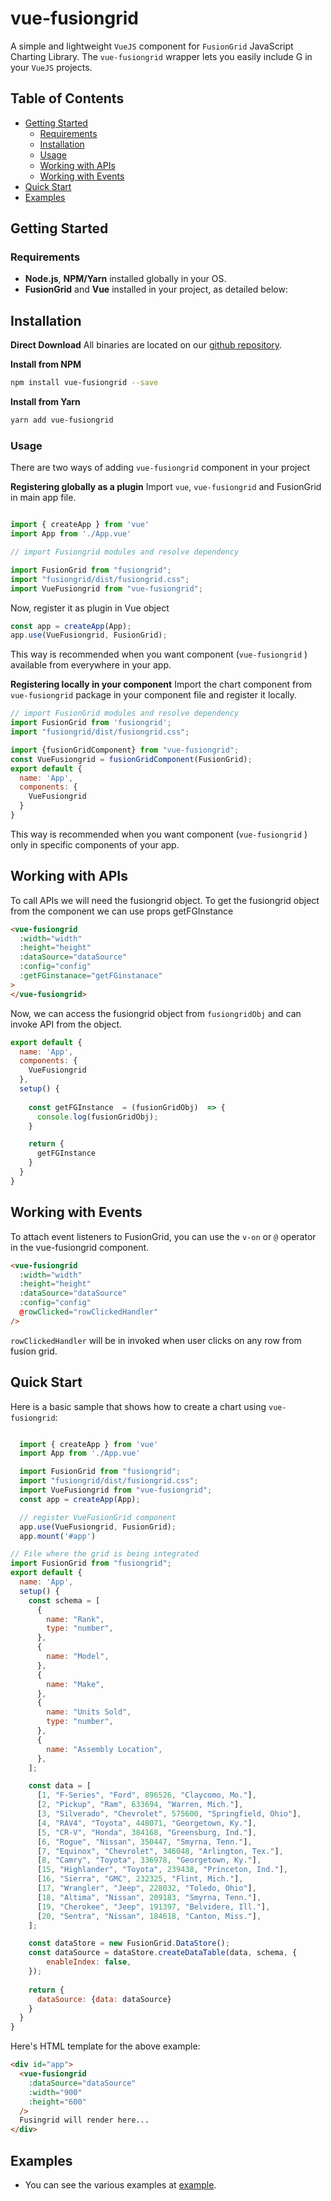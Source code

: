 # vue-fusiongrid

A simple and lightweight `VueJS` component for `FusionGrid` JavaScript Charting Library. The `vue-fusiongrid` wrapper lets you easily include G in your `VueJS` projects.


## Table of Contents

- [Getting Started](#getting-started)
  - [Requirements](#requirements)
  - [Installation](#installation)
  - [Usage](#usage)
  - [Working with APIs](#working-with-apis)
  - [Working with Events](#working-with-events)
- [Quick Start](#quick-start)
- [Examples](#examples)


## Getting Started

### Requirements

- **Node.js**, **NPM/Yarn** installed globally in your OS.
- **FusionGrid** and **Vue** installed in your project, as detailed below:

## Installation

**Direct Download**
All binaries are located on our [github repository](https://github.com/FusionGrid/vue-fusiongrid/).

**Install from NPM**

```bash
npm install vue-fusiongrid --save
```

**Install from Yarn**

```bash
yarn add vue-fusiongrid
```

### Usage

There are two ways of adding `vue-fusiongrid` component in your project

**Registering globally as a plugin**
Import `vue`, `vue-fusiongrid` and FusionGrid in main app file.

```js

import { createApp } from 'vue'
import App from './App.vue'

// import Fusiongrid modules and resolve dependency

import FusionGrid from "fusiongrid";
import "fusiongrid/dist/fusiongrid.css";
import VueFusiongrid from "vue-fusiongrid";

```

Now, register it as plugin in Vue object

```js
const app = createApp(App);
app.use(VueFusiongrid, FusionGrid);

```

This way is recommended when you want component (`vue-fusiongrid` ) available from everywhere in your app.

**Registering locally in your component**
Import the chart component from `vue-fusiongrid` package in your component file and register it locally.

```js
// import FusionGrid modules and resolve dependency
import FusionGrid from 'fusiongrid';
import "fusiongrid/dist/fusiongrid.css";

import {fusionGridComponent} from "vue-fusiongrid";
const VueFusiongrid = fusionGridComponent(FusionGrid);
export default {
  name: 'App',
  components: {
    VueFusiongrid
  }
}
```

This way is recommended when you want component (`vue-fusiongrid` ) only in specific components of your app.

## Working with APIs

To call APIs we will need the fusiongrid object. To get the fusiongrid object from the component we can use props getFGInstance

```html
<vue-fusiongrid
  :width="width"
  :height="height"
  :dataSource="dataSource"
  :config="config"
  :getFGinstanace="getFGinstanace"
>
</vue-fusiongrid>
```

Now, we can access the fusiongrid object from `fusiongridObj` and can invoke API from the object.

```js
export default {
  name: 'App',
  components: {
    VueFusiongrid
  },
  setup() {
    
    const getFGInstance  = (fusionGridObj)  => {
      console.log(fusionGridObj);
    }

    return {
      getFGInstance
    }
  }
}
```

## Working with Events

To attach event listeners to FusionGrid, you can use the `v-on` or `@` operator in the vue-fusiongrid component.

```html
<vue-fusiongrid
  :width="width"
  :height="height"
  :dataSource="dataSource"
  :config="config"
  @rowClicked="rowClickedHandler"
/>

```

`rowClickedHandler` will be in invoked when user clicks on any row from fusion grid.

## Quick Start

Here is a basic sample that shows how to create a chart using `vue-fusiongrid`:

```js

  import { createApp } from 'vue'
  import App from './App.vue'

  import FusionGrid from "fusiongrid";
  import "fusiongrid/dist/fusiongrid.css";
  import VueFusiongrid from "vue-fusiongrid";
  const app = createApp(App);

  // register VueFusionGrid component
  app.use(VueFusiongrid, FusionGrid);
  app.mount('#app')

// File where the grid is being integrated
import FusionGrid from "fusiongrid";
export default {
  name: 'App',
  setup() {
    const schema = [
      {
        name: "Rank",
        type: "number",
      },
      {
        name: "Model",
      },
      {
        name: "Make",
      },
      {
        name: "Units Sold",
        type: "number",
      },
      {
        name: "Assembly Location",
      },
    ];

    const data = [
      [1, "F-Series", "Ford", 896526, "Claycomo, Mo."],
      [2, "Pickup", "Ram", 633694, "Warren, Mich."],
      [3, "Silverado", "Chevrolet", 575600, "Springfield, Ohio"],
      [4, "RAV4", "Toyota", 448071, "Georgetown, Ky."],
      [5, "CR-V", "Honda", 384168, "Greensburg, Ind."],
      [6, "Rogue", "Nissan", 350447, "Smyrna, Tenn."],
      [7, "Equinox", "Chevrolet", 346048, "Arlington, Tex."],
      [8, "Camry", "Toyota", 336978, "Georgetown, Ky."],
      [15, "Highlander", "Toyota", 239438, "Princeton, Ind."],
      [16, "Sierra", "GMC", 232325, "Flint, Mich."],
      [17, "Wrangler", "Jeep", 228032, "Toledo, Ohio"],
      [18, "Altima", "Nissan", 209183, "Smyrna, Tenn."],
      [19, "Cherokee", "Jeep", 191397, "Belvidere, Ill."],
      [20, "Sentra", "Nissan", 184618, "Canton, Miss."],
    ];

    const dataStore = new FusionGrid.DataStore();
    const dataSource = dataStore.createDataTable(data, schema, {
        enableIndex: false,
    });
  
    return {
      dataSource: {data: dataSource}
    }
  }
}

```

Here's HTML template for the above example:

```html
<div id="app">
  <vue-fusiongrid
    :dataSource="dataSource"
    :width="900"
    :height="600"
  />
  Fusingrid will render here...
</div>
```

## Examples
- You can see the various examples at [example](https://github.com/FusionGrid/vue-fusiongrid/tree/master/example/src/).
